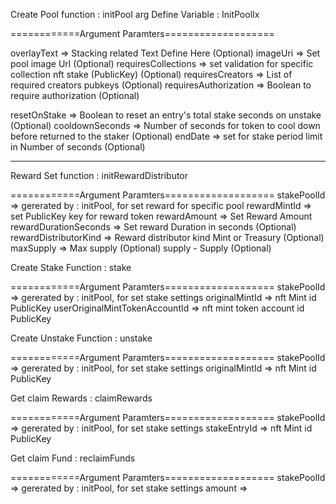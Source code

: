 Create Pool function : initPool
arg Define Variable : InitPoolIx

============Argument Paramters===================

overlayText => Stacking related Text Define Here (Optional)
imageUri => Set pool image Url (Optional)
 requiresCollections  => set validation for specific collection nft stake (PublicKey) (Optional)
 requiresCreators =>  List of required creators pubkeys (Optional)
 requiresAuthorization =>  Boolean to require authorization (Optional)
 
 resetOnStake =>  Boolean to reset an entry's total stake seconds on unstake (Optional)
 cooldownSeconds => Number of seconds for token to cool down before returned to the staker (Optional)
 endDate => set for stake period limit in Number of seconds (Optional)
 
 
 -------------------------------------------------------------
 
 Reward Set function : initRewardDistributor 
 
 ============Argument Paramters===================
 stakePoolId => gererated by : initPool, for set reward for specific pool
 rewardMintId => set PublicKey key for reward token
 rewardAmount => Set Reward Amount
 rewardDurationSeconds => Set reward Duration in seconds (Optional)
 rewardDistributorKind => Reward distributor kind Mint or Treasury (Optional)
 maxSupply =>  Max supply (Optional)
 supply -  Supply (Optional)
 
 Create Stake Function : stake
 
  ============Argument Paramters===================
 stakePoolId => gererated by : initPool, for set stake settings
originalMintId => nft Mint id PublicKey
userOriginalMintTokenAccountId => nft mint token account id PublicKey 

Create Unstake Function : unstake
 
  ============Argument Paramters===================
stakePoolId => gererated by : initPool, for set stake settings
originalMintId => nft Mint id PublicKey
 
Get claim Rewards : claimRewards
 
  ============Argument Paramters===================
stakePoolId => gererated by : initPool, for set stake settings
stakeEntryId => nft Mint id PublicKey
  
Get claim Fund : reclaimFunds
 
  ============Argument Paramters===================
stakePoolId => gererated by : initPool, for set stake settings
amount => 
    

 
 
 
